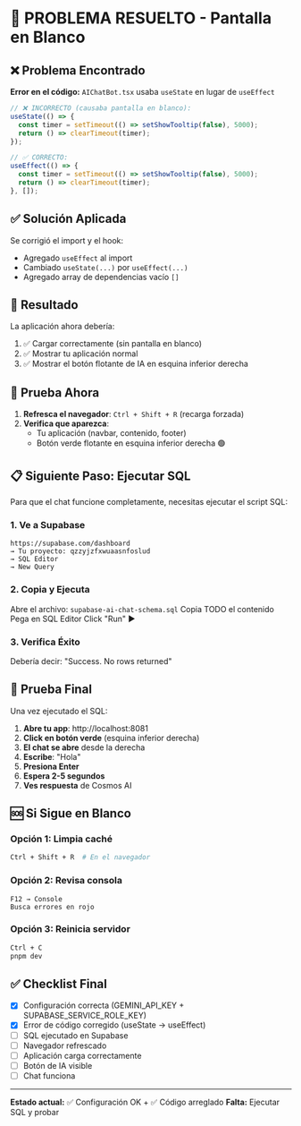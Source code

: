 # 🔧 PROBLEMA RESUELTO - Pantalla en Blanco

## ❌ Problema Encontrado

**Error en el código:** `AIChatBot.tsx` usaba `useState` en lugar de `useEffect`

```typescript
// ❌ INCORRECTO (causaba pantalla en blanco):
useState(() => {
  const timer = setTimeout(() => setShowTooltip(false), 5000);
  return () => clearTimeout(timer);
});

// ✅ CORRECTO:
useEffect(() => {
  const timer = setTimeout(() => setShowTooltip(false), 5000);
  return () => clearTimeout(timer);
}, []);
```

## ✅ Solución Aplicada

Se corrigió el import y el hook:
- Agregado `useEffect` al import
- Cambiado `useState(...)` por `useEffect(...)`
- Agregado array de dependencias vacío `[]`

## 🎯 Resultado

La aplicación ahora debería:
1. ✅ Cargar correctamente (sin pantalla en blanco)
2. ✅ Mostrar tu aplicación normal
3. ✅ Mostrar el botón flotante de IA en esquina inferior derecha

## 🧪 Prueba Ahora

1. **Refresca el navegador**: `Ctrl + Shift + R` (recarga forzada)
2. **Verifica que aparezca**:
   - Tu aplicación (navbar, contenido, footer)
   - Botón verde flotante en esquina inferior derecha 🟢

## 📋 Siguiente Paso: Ejecutar SQL

Para que el chat funcione completamente, necesitas ejecutar el script SQL:

### 1. Ve a Supabase
```
https://supabase.com/dashboard
→ Tu proyecto: qzzyjzfxwuaasnfoslud
→ SQL Editor
→ New Query
```

### 2. Copia y Ejecuta
Abre el archivo: `supabase-ai-chat-schema.sql`
Copia TODO el contenido
Pega en SQL Editor
Click "Run" ▶️

### 3. Verifica Éxito
Debería decir: "Success. No rows returned"

## 🎉 Prueba Final

Una vez ejecutado el SQL:

1. **Abre tu app**: http://localhost:8081
2. **Click en botón verde** (esquina inferior derecha)
3. **El chat se abre** desde la derecha
4. **Escribe**: "Hola"
5. **Presiona Enter**
6. **Espera 2-5 segundos**
7. **Ves respuesta** de Cosmos AI

## 🆘 Si Sigue en Blanco

### Opción 1: Limpia caché
```bash
Ctrl + Shift + R  # En el navegador
```

### Opción 2: Revisa consola
```
F12 → Console
Busca errores en rojo
```

### Opción 3: Reinicia servidor
```bash
Ctrl + C
pnpm dev
```

## ✅ Checklist Final

- [x] Configuración correcta (GEMINI_API_KEY + SUPABASE_SERVICE_ROLE_KEY)
- [x] Error de código corregido (useState → useEffect)
- [ ] SQL ejecutado en Supabase
- [ ] Navegador refrescado
- [ ] Aplicación carga correctamente
- [ ] Botón de IA visible
- [ ] Chat funciona

---

**Estado actual:** ✅ Configuración OK + ✅ Código arreglado
**Falta:** Ejecutar SQL y probar

